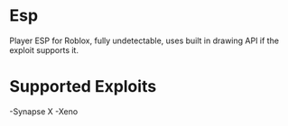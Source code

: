 # Esp
Player ESP for Roblox, fully undetectable, uses built in drawing API if the exploit supports it.

# Supported Exploits
-Synapse X
-Xeno
